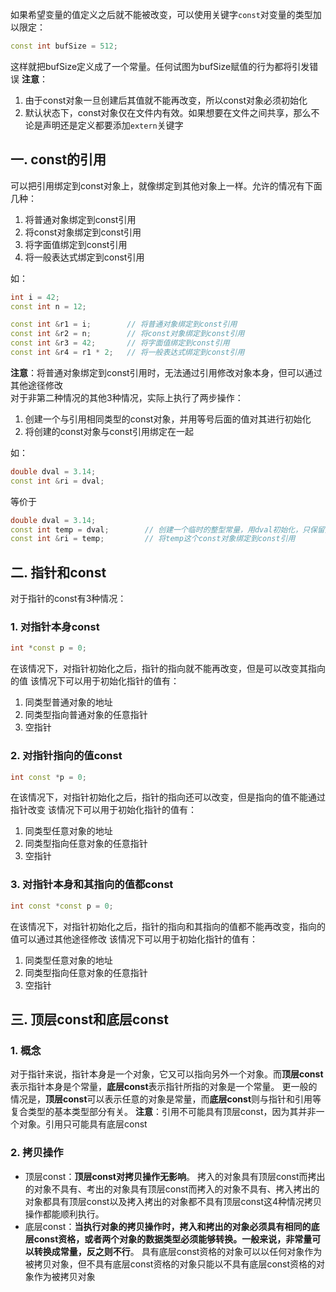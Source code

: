 如果希望变量的值定义之后就不能被改变，可以使用关键字`const`对变量的类型加以限定：
```c++
const int bufSize = 512;
```
这样就把bufSize定义成了一个常量。任何试图为bufSize赋值的行为都将引发错误
**注意**：
1. 由于const对象一旦创建后其值就不能再改变，所以const对象必须初始化
2. 默认状态下，const对象仅在文件内有效。如果想要在文件之间共享，那么不论是声明还是定义都要添加`extern`关键字

## 一. const的引用
可以把引用绑定到const对象上，就像绑定到其他对象上一样。允许的情况有下面几种：
1. 将普通对象绑定到const引用
2. 将const对象绑定到const引用
3. 将字面值绑定到const引用
4. 将一般表达式绑定到const引用

如：
```c++
int i = 42;
const int n = 12;

const int &r1 = i;        // 将普通对象绑定到const引用
const int &r2 = n;        // 将const对象绑定到const引用
const int &r3 = 42;       // 将字面值绑定到const引用
const int &r4 = r1 * 2;   // 将一般表达式绑定到const引用
```
**注意**：将普通对象绑定到const引用时，无法通过引用修改对象本身，但可以通过其他途径修改<br/>
对于非第二种情况的其他3种情况，实际上执行了两步操作：
1. 创建一个与引用相同类型的const对象，并用等号后面的值对其进行初始化
2. 将创建的const对象与const引用绑定在一起

如：
```c++
double dval = 3.14;
const int &ri = dval;
```
等价于
```c++
double dval = 3.14;
const int temp = dval;        // 创建一个临时的整型常量，用dval初始化，只保留整数部分
const int &ri = temp;         // 将temp这个const对象绑定到const引用
```

## 二. 指针和const
对于指针的const有3种情况：
### 1. 对指针本身const
```c++
int *const p = 0;
```
在该情况下，对指针初始化之后，指针的指向就不能再改变，但是可以改变其指向的值
该情况下可以用于初始化指针的值有：
1. 同类型普通对象的地址
2. 同类型指向普通对象的任意指针
3. 空指针
### 2. 对指针指向的值const
```c++
int const *p = 0;
```
在该情况下，对指针初始化之后，指针的指向还可以改变，但是指向的值不能通过指针改变
该情况下可以用于初始化指针的值有：
1. 同类型任意对象的地址
2. 同类型指向任意对象的任意指针
3. 空指针
### 3. 对指针本身和其指向的值都const
```c++
int const *const p = 0;
```
在该情况下，对指针初始化之后，指针的指向和其指向的值都不能再改变，指向的值可以通过其他途径修改
该情况下可以用于初始化指针的值有：
1. 同类型任意对象的地址
2. 同类型指向任意对象的任意指针
3. 空指针

## 三. 顶层const和底层const
### 1. 概念
对于指针来说，指针本身是一个对象，它又可以指向另外一个对象。而**顶层const**表示指针本身是个常量，**底层const**表示指针所指的对象是一个常量。
更一般的情况是，**顶层const**可以表示任意的对象是常量，而**底层const**则与指针和引用等复合类型的基本类型部分有关。
**注意**：引用不可能具有顶层const，因为其并非一个对象。引用只可能具有底层const
### 2. 拷贝操作
- 顶层const：**顶层const对拷贝操作无影响**。
拷入的对象具有顶层const而拷出的对象不具有、考出的对象具有顶层const而拷入的对象不具有、拷入拷出的对象都具有顶层const以及拷入拷出的对象都不具有顶层const这4种情况拷贝操作都能顺利执行。
- 底层const：**当执行对象的拷贝操作时，拷入和拷出的对象必须具有相同的底层const资格，或者两个对象的数据类型必须能够转换。一般来说，非常量可以转换成常量，反之则不行**。
具有底层const资格的对象可以以任何对象作为被拷贝对象，但不具有底层const资格的对象只能以不具有底层const资格的对象作为被拷贝对象